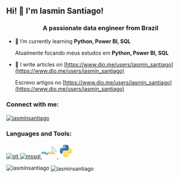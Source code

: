 ## Hi! 👋 I'm Iasmin Santiago!
<h3 align="center">A passionate data engineer from Brazil</h3>

- 🌱 I’m currently learning **Python, Power BI, SQL**

  Atualmente focando meus estudos em **Python, Power BI, SQL**

- 📝 I write articles on [https://www.dio.me/users/iasmin_santiago](https://www.dio.me/users/iasmin_santiago)

  Escrevo artigos no [https://www.dio.me/users/iasmin_santiago](https://www.dio.me/users/iasmin_santiago)



<h3 align="left">Connect with me:</h3>
<p align="left">
<a href="https://linkedin.com/in/iasminsantiago" target="blank"><img align="center" src="https://raw.githubusercontent.com/rahuldkjain/github-profile-readme-generator/master/src/images/icons/Social/linked-in-alt.svg" alt="iasminsantiago" height="30" width="40" /></a>
</p>

<h3 align="left">Languages and Tools:</h3>
<p align="left"> <a href="https://git-scm.com/" target="_blank" rel="noreferrer"> <img src="https://www.vectorlogo.zone/logos/git-scm/git-scm-icon.svg" alt="git" width="40" height="40"/> </a> <a href="https://www.microsoft.com/en-us/sql-server" target="_blank" rel="noreferrer"> <img src="https://www.svgrepo.com/show/303229/microsoft-sql-server-logo.svg" alt="mssql" width="40" height="40"/> </a> <a href="https://www.mysql.com/" target="_blank" rel="noreferrer"> <img src="https://raw.githubusercontent.com/devicons/devicon/master/icons/mysql/mysql-original-wordmark.svg" alt="mysql" width="40" height="40"/> </a> <a href="https://www.python.org" target="_blank" rel="noreferrer"> <img src="https://raw.githubusercontent.com/devicons/devicon/master/icons/python/python-original.svg" alt="python" width="40" height="40"/> </a> </p>

<p><img align="left" src="https://github-readme-stats.vercel.app/api/top-langs?username=iasminsantiago&show_icons=true&locale=en&layout=compact" alt="iasminsantiago" /></p>

<p>&nbsp;<img align="center" src="https://github-readme-stats.vercel.app/api?username=iasminsantiago&show_icons=true&locale=en" alt="iasminsantiago" /></p>

<!--
**iasminsantiago/iasminsantiago** is a ✨ _special_ ✨ repository because its `README.md` (this file) appears on your GitHub profile.

Here are some ideas to get you started:

- 🔭 I’m currently working on ...
- 🌱 I’m currently learning ...
- 👯 I’m looking to collaborate on ...
- 🤔 I’m looking for help with ...
- 💬 Ask me about ...
- 📫 How to reach me: ...
- 😄 Pronouns: ...
- ⚡ Fun fact: ...
-->
